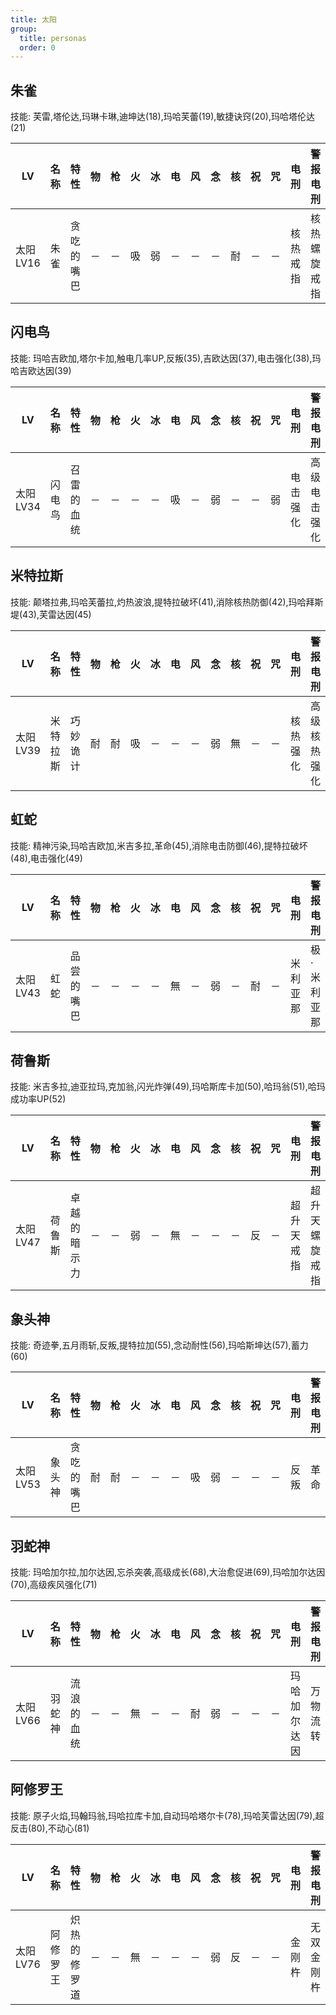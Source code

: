 ```yaml
---
title: 太阳
group:
  title: personas
  order: 0
---
```


## 朱雀

技能: 芙雷,塔伦达,玛琳卡琳,迪坤达(18),玛哈芙蕾(19),敏捷诀窍(20),玛哈塔伦达(21)

| LV   | 名称 | 特性 | 物   | 枪   | 火   | 冰   | 电   | 风   | 念   | 核   | 祝   | 咒   | 电刑 | 警报电刑 | 装备类型 |
| ---- | ---- | ---- | ---- | ---- | ---- | ---- | ---- | ---- | ---- | ---- | ---- | ---- | ---- | -------- | -------- |
|太阳LV16|朱雀|贪吃的嘴巴|－|－|吸|弱|－|－|－|耐|－|－|核热戒指|核热螺旋戒指|饰品|

## 闪电鸟

技能: 玛哈吉欧加,塔尔卡加,触电几率UP,反叛(35),吉欧达因(37),电击强化(38),玛哈吉欧达因(39)

| LV   | 名称 | 特性 | 物   | 枪   | 火   | 冰   | 电   | 风   | 念   | 核   | 祝   | 咒   | 电刑 | 警报电刑 | 装备类型 |
| ---- | ---- | ---- | ---- | ---- | ---- | ---- | ---- | ---- | ---- | ---- | ---- | ---- | ---- | -------- | -------- |
|太阳LV34|闪电鸟|召雷的血统|－|－|－|－|吸|－|弱|－|－|弱|电击强化|高级电击强化|技能卡|

## 米特拉斯

技能: 颠塔拉弗,玛哈芙蕾拉,灼热波浪,提特拉破坏(41),消除核热防御(42),玛哈拜斯堤(43),芙雷达因(45)

| LV   | 名称 | 特性 | 物   | 枪   | 火   | 冰   | 电   | 风   | 念   | 核   | 祝   | 咒   | 电刑 | 警报电刑 | 装备类型 |
| ---- | ---- | ---- | ---- | ---- | ---- | ---- | ---- | ---- | ---- | ---- | ---- | ---- | ---- | -------- | -------- |
|太阳LV39|米特拉斯|巧妙诡计|耐|耐|吸|－|－|－|弱|無|－|－|核热强化|高级核热强化|技能卡|

## 虹蛇

技能: 精神污染,玛哈吉欧加,米吉多拉,革命(45),消除电击防御(46),提特拉破坏(48),电击强化(49)

| LV   | 名称 | 特性 | 物   | 枪   | 火   | 冰   | 电   | 风   | 念   | 核   | 祝   | 咒   | 电刑 | 警报电刑 | 装备类型 |
| ---- | ---- | ---- | ---- | ---- | ---- | ---- | ---- | ---- | ---- | ---- | ---- | ---- | ---- | -------- | -------- |
|太阳LV43|虹蛇|品尝的嘴巴|－|－|－|－|無|－|弱|－|耐|－|米利亚那|极·米利亚那|会长远程|

## 荷鲁斯

技能: 米吉多拉,迪亚拉玛,克加翁,闪光炸弹(49),玛哈斯库卡加(50),哈玛翁(51),哈玛成功率UP(52)

| LV   | 名称 | 特性 | 物   | 枪   | 火   | 冰   | 电   | 风   | 念   | 核   | 祝   | 咒   | 电刑 | 警报电刑 | 装备类型 |
| ---- | ---- | ---- | ---- | ---- | ---- | ---- | ---- | ---- | ---- | ---- | ---- | ---- | ---- | -------- | -------- |
|太阳LV47|荷鲁斯|卓越的暗示力|－|－|弱|－|無|－|－|－|反|－|超升天戒指|超升天螺旋戒指|饰品|

## 象头神

技能: 奇迹拳,五月雨斩,反叛,提特拉加(55),念动耐性(56),玛哈斯坤达(57),蓄力(60)

| LV   | 名称 | 特性 | 物   | 枪   | 火   | 冰   | 电   | 风   | 念   | 核   | 祝   | 咒   | 电刑 | 警报电刑 | 装备类型 |
| ---- | ---- | ---- | ---- | ---- | ---- | ---- | ---- | ---- | ---- | ---- | ---- | ---- | ---- | -------- | -------- |
|太阳LV53|象头神|贪吃的嘴巴|耐|耐|－|－|－|吸|弱|－|－|－|反叛|革命|技能卡|

## 羽蛇神

技能: 玛哈加尔拉,加尔达因,忘杀突袭,高级成长(68),大治愈促进(69),玛哈加尔达因(70),高级疾风强化(71)

| LV   | 名称 | 特性 | 物   | 枪   | 火   | 冰   | 电   | 风   | 念   | 核   | 祝   | 咒   | 电刑 | 警报电刑 | 装备类型 |
| ---- | ---- | ---- | ---- | ---- | ---- | ---- | ---- | ---- | ---- | ---- | ---- | ---- | ---- | -------- | -------- |
|太阳LV66|羽蛇神|流浪的血统|－|－|無|－|－|耐|弱|－|－|－|玛哈加尔达因|万物流转|技能卡|

## 阿修罗王

技能: 原子火焰,玛翰玛翁,玛哈拉库卡加,自动玛哈塔尔卡(78),玛哈芙雷达因(79),超反击(80),不动心(81)

| LV   | 名称 | 特性 | 物   | 枪   | 火   | 冰   | 电   | 风   | 念   | 核   | 祝   | 咒   | 电刑 | 警报电刑 | 装备类型 |
| ---- | ---- | ---- | ---- | ---- | ---- | ---- | ---- | ---- | ---- | ---- | ---- | ---- | ---- | -------- | -------- |
|太阳LV76|阿修罗王|炽热的修罗道|－|－|無|－|－|－|弱|反|－|－|金刚杵|无双金刚杵|会长近战|


    